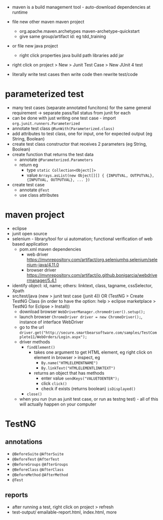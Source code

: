 * maven is a build management tool - auto-download dependencies at runtime
* file new other maven maven project
  * org.apache.maven.archetypes maven-archetype-quickstart
  * give same group/artifact id: eg tdd_training
* or file new java project
  * right click properties java build path libraries add jar
* right click on project > New > Junit Test Case > New JUnit 4 test

* literally write test cases then write code then rewrite test/code


# parameterized test
* many test cases (separate annotated funcitons) for the same general requirement -> separate pass/fail status from junit for each
* can be done with just writing one test case - import `org.junit.runners.Parameterized`
* annotate test class `@RunWith(Parameterized.class)`
* add attributes to test class, one for input, one for expected output (eg String, Boolean)
* create test class constructor that receives 2 parameters (eg String, Boolean)
* create function that returns the test data
  * annotate `@Parameterized.Parameters`
  * return eg
    * type `static Collection<Object[]>`
    * value `Arrays.asList(new Object[][] { {INPUTVAL, OUTPUTVAL}, {INPUTVAL, OUTPUTVAL}, ... })`
* create test case
  * annotate `@Test`
  * use class attributes
 

# maven project
* eclipse
* junit open source 
* selenium - library/tool for ui automation; functional verification of web based application
  * pom.xml maven dependencies
    * web driver https://mvnrepository.com/artifact/org.seleniumhq.selenium/selenium-java/4.11.0
    * browser driver https://mvnrepository.com/artifact/io.github.bonigarcia/webdrivermanager/5.4.1
* identify object: id, name; others: linktext, class, tagname, cssSelector, Xpath
* src/test/java (new > junit test case (junit 4)) OR (TestNG > Create TestNG Class (in order to have the option: help > eclipse marketplace > TestNG for Eclipse > Install))
  * download browser `WebDriverManager.chromedriver().setup();`
  * launch browser `ChromeDriver driver = new ChromeDriver();`, instance of interface WebDriver
  * go to the url `driver.get("http://secure.smartbearsoftware.com/samples/TestComplete11/WebOrders/Login.aspx");`
  * driver methods
    * `findElement()`
      * takes one argument to get HTML element, eg right click on element in browser > inspect, eg
        * `By.name("HTMLELEMENTNAME")`
        * `By.linkText("HTMLELEMENTLINKTEXT")`
      * returns an object that has methods
        * enter value `sendKeys("VALUETOENTER");`
        * click `click()`
        * check if exists (returns boolean) `isDisplayed()`
    * `close()`
  * when you run (run as junit test case, or run as testng test) - all of this will actually happen on your computer

# TestNG
## annotations
* `@BeforeSuite` `@AfterSuite`
* `@BeforeTest` `@AfterTest`
* `@BeforeGroups` `@AfterGroups`
* `@BeforeClass` `@AfterClass`
* `@BeforeMethod` `@AfterMethod`
* `@Test`
## reports
* after running a test, right click on project > refresh
* test-output/ emailable-report.html, index.html, more
